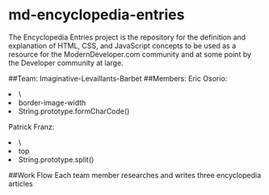 # md-encyclopedia-entries
The Encyclopedia Entries project is the repository for the definition and explanation of HTML, CSS, and JavaScript concepts to be used as a resource for the ModernDeveloper.com community and at some point by the Developer community at large.

##Team: Imaginative-Levaillants-Barbet
##Members:
Eric Osorio:
   <li>\<tr\>
   <li>border-image-width
   <li>String.prototype.formCharCode()
   
Patrick Franz:
   <li>\<caption\>
   <li>top
   <li>String.prototype.split()   



##Work Flow
Each team member researches and writes three encyclopedia articles
